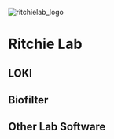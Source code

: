 ![ritchielab_logo](images/ritchie-lab-logo-2022-v3-horizontal-transparent.png)
# Ritchie Lab

## LOKI


## Biofilter


## Other Lab Software
